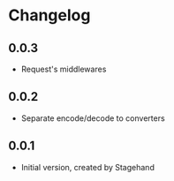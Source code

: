 # Changelog

## 0.0.3
- Request's middlewares

## 0.0.2
- Separate encode/decode to converters

## 0.0.1

- Initial version, created by Stagehand
